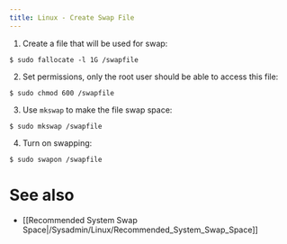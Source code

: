 ```yaml
---
title: Linux - Create Swap File
---
```


1. Create a file that will be used for swap:
```
$ sudo fallocate -l 1G /swapfile
```
2. Set permissions, only the root user should be able to access this file:
```
$ sudo chmod 600 /swapfile
```
3. Use `mkswap` to make the file swap space:
```
$ sudo mkswap /swapfile
```
4. Turn on swapping:
```
$ sudo swapon /swapfile
```

# See also
* [[Recommended System Swap Space|/Sysadmin/Linux/Recommended_System_Swap_Space]]
